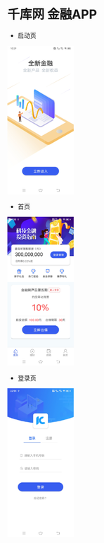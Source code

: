 # 千库网 金融APP

- 启动页
<img src="/doc/index.jpg" width="30%" />

- 首页
<img src="/doc/home.jpg" width="30%" />

- 登录页
<img src="/doc/login.jpg" width="30%" />